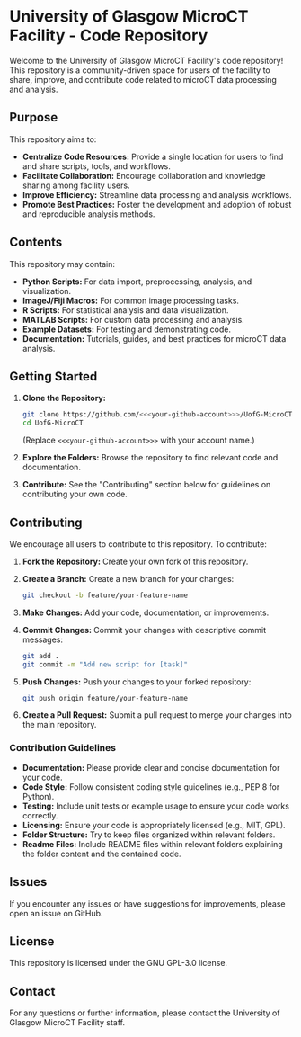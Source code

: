 # University of Glasgow MicroCT Facility - Code Repository

Welcome to the University of Glasgow MicroCT Facility's code repository! This repository is a community-driven space for users of the facility to share, improve, and contribute code related to microCT data processing and analysis.

## Purpose

This repository aims to:

* **Centralize Code Resources:** Provide a single location for users to find and share scripts, tools, and workflows.
* **Facilitate Collaboration:** Encourage collaboration and knowledge sharing among facility users.
* **Improve Efficiency:** Streamline data processing and analysis workflows.
* **Promote Best Practices:** Foster the development and adoption of robust and reproducible analysis methods.

## Contents

This repository may contain:

* **Python Scripts:** For data import, preprocessing, analysis, and visualization.
* **ImageJ/Fiji Macros:** For common image processing tasks.
* **R Scripts:** For statistical analysis and data visualization.
* **MATLAB Scripts:** For custom data processing and analysis.
* **Example Datasets:** For testing and demonstrating code.
* **Documentation:** Tutorials, guides, and best practices for microCT data analysis.

## Getting Started

1.  **Clone the Repository:**
    ```bash
    git clone https://github.com/<<<your-github-account>>>/UofG-MicroCT.git
    cd UofG-MicroCT
    ```
    (Replace `<<<your-github-account>>>` with your account name.)

2.  **Explore the Folders:** Browse the repository to find relevant code and documentation.

3.  **Contribute:** See the "Contributing" section below for guidelines on contributing your own code.

## Contributing

We encourage all users to contribute to this repository. To contribute:

1.  **Fork the Repository:** Create your own fork of this repository.

2.  **Create a Branch:** Create a new branch for your changes:
    ```bash
    git checkout -b feature/your-feature-name
    ```

3.  **Make Changes:** Add your code, documentation, or improvements.

4.  **Commit Changes:** Commit your changes with descriptive commit messages:
    ```bash
    git add .
    git commit -m "Add new script for [task]"
    ```

5.  **Push Changes:** Push your changes to your forked repository:
    ```bash
    git push origin feature/your-feature-name
    ```

6.  **Create a Pull Request:** Submit a pull request to merge your changes into the main repository.

### Contribution Guidelines

* **Documentation:** Please provide clear and concise documentation for your code.
* **Code Style:** Follow consistent coding style guidelines (e.g., PEP 8 for Python).
* **Testing:** Include unit tests or example usage to ensure your code works correctly.
* **Licensing:** Ensure your code is appropriately licensed (e.g., MIT, GPL).
* **Folder Structure:** Try to keep files organized within relevant folders.
* **Readme Files:** Include README files within relevant folders explaining the folder content and the contained code.

## Issues

If you encounter any issues or have suggestions for improvements, please open an issue on GitHub.

## License

This repository is licensed under the GNU GPL-3.0 license.

## Contact

For any questions or further information, please contact the University of Glasgow MicroCT Facility staff.
